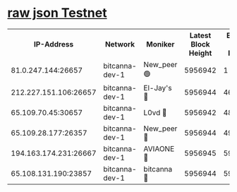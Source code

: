 [raw json Testnet](https://rpc-check.bcat.stavr.tech/bcat/rpc-bcat-result.json)
=


<table><tr><th>IP-Address</th><th>Network</th><th>Moniker</th><th>Latest Block Height</th><th>Earliest Block Height</th><th>Catching Up</th><th>Tx Index</th><th>Voting Power</th><th>Scan Time</th></tr><tr><td>81.0.247.144:26657</td><td>bitcanna-dev-1</td><td>New_peer 🟢</td><td>5956942</td><td>1</td><td>False</td><td>on</td><td>0</td><td>2024-01-13T10:16:44.165335250UTC</td></tr><tr><td>212.227.151.106:26657</td><td>bitcanna-dev-1</td><td>El-Jay's 🔴</td><td>5956944</td><td>4670391</td><td>False</td><td>on</td><td>2218164</td><td>2024-01-13T10:16:51.044378533UTC</td></tr><tr><td>65.109.70.45:30657</td><td>bitcanna-dev-1</td><td>L0vd 🔴</td><td>5956942</td><td>4828155</td><td>False</td><td>on</td><td>7920</td><td>2024-01-13T10:16:44.488274017UTC</td></tr><tr><td>65.109.28.177:26357</td><td>bitcanna-dev-1</td><td>New_peer 🔴</td><td>5956944</td><td>4952911</td><td>False</td><td>on</td><td>2237067</td><td>2024-01-13T10:16:51.463000168UTC</td></tr><tr><td>194.163.174.231:26667</td><td>bitcanna-dev-1</td><td>AVIAONE 🔴</td><td>5956945</td><td>5949001</td><td>False</td><td>on</td><td>1949865</td><td>2024-01-13T10:16:58.489118161UTC</td></tr><tr><td>65.108.131.190:23857</td><td>bitcanna-dev-1</td><td>bitcanna 🔴</td><td>5956944</td><td>5952944</td><td>False</td><td>off</td><td>82368</td><td>2024-01-13T10:16:51.919529884UTC</td></tr></table>